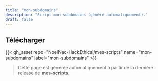 ```yaml
---
title: "mon-subdomains"
description: "Script mon-subdomains (généré automatiquement)."
draft: false
---
```


## Télécharger

{{< gh_asset repo="NoelNac-HackEthical/mes-scripts" name="mon-subdomains" label="mon-subdomains" >}}

> Cette page est générée automatiquement à partir de la dernière release de **mes-scripts**.
